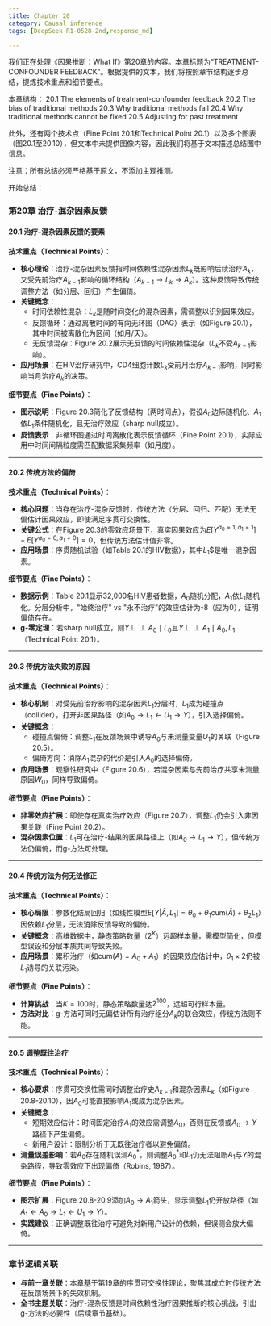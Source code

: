 ```yaml
---
title: Chapter_20
category: Causal inference
tags: [DeepSeek-R1-0528-2nd,response_md]

---
```

<think>
我们正在处理《因果推断：What If》第20章的内容。本章标题为“TREATMENT-CONFOUNDER FEEDBACK”。根据提供的文本，我们将按照章节结构逐步总结，提炼技术重点和细节要点。

 本章结构：
 20.1 The elements of treatment-confounder feedback
 20.2 The bias of traditional methods
 20.3 Why traditional methods fail
 20.4 Why traditional methods cannot be fixed
 20.5 Adjusting for past treatment

 此外，还有两个技术点（Fine Point 20.1和Technical Point 20.1）以及多个图表（图20.1至20.10），但文本中未提供图像内容，因此我们将基于文本描述总结图中信息。

 注意：所有总结必须严格基于原文，不添加主观推测。

 开始总结：
</think>
### 第20章 治疗-混杂因素反馈

#### 20.1 治疗-混杂因素反馈的要素
**技术重点（Technical Points）**：
- **核心理论**：治疗-混杂因素反馈指时间依赖性混杂因素$L_k$既影响后续治疗$A_k$，又受先前治疗$A_{k-1}$影响的循环结构（$A_{k-1} \to L_k \to A_k$）。这种反馈导致传统调整方法（如分层、回归）产生偏倚。
- **关键概念**：
  - 时间依赖性混杂：$L_k$是随时间变化的混杂因素，需调整以识别因果效应。
  - 反馈循环：通过离散时间的有向无环图（DAG）表示（如Figure 20.1），其中时间被离散化为区间（如月/天）。
  - 无反馈混杂：Figure 20.2展示无反馈的时间依赖性混杂（$L_k$不受$A_{k-1}$影响）。
- **应用场景**：在HIV治疗研究中，CD4细胞计数$L_k$受前月治疗$A_{k-1}$影响，同时影响当月治疗$A_k$的决策。

**细节要点（Fine Points）**：
- **图示说明**：Figure 20.3简化了反馈结构（两时间点），假设$A_0$边际随机化、$A_1$依$L_1$条件随机化，且无治疗效应（sharp null成立）。
- **反馈表示**：非循环图通过时间离散化表示反馈循环（Fine Point 20.1），实际应用中时间间隔粒度需匹配数据采集频率（如月度）。

---

#### 20.2 传统方法的偏倚
**技术重点（Technical Points）**：
- **核心问题**：当存在治疗-混杂反馈时，传统方法（分层、回归、匹配）无法无偏估计因果效应，即使满足序贯可交换性。
- **关键公式**：在Figure 20.3的零效应场景下，真实因果效应为$E[Y^{a_0=1,a_1=1}] - E[Y^{a_0=0,a_1=0}] = 0$，但传统方法估计值非零。
- **应用场景**：序贯随机试验（如Table 20.1的HIV数据），其中$L_1$$是唯一混杂因素。

**细节要点（Fine Points）**：
- **数据示例**：Table 20.1显示32,000名HIV患者数据，$A_0$随机分配，$A_1$依$L_1$随机化。分层分析中，"始终治疗" vs "永不治疗"的效应估计为-8（应为0），证明偏倚存在。
- **g-零定理**：若sharp null成立，则$Y \perp\!\!\!\perp A_0 \mid L_0$且$Y \perp\!\!\!\perp A_1 \mid A_0, L_1$（Technical Point 20.1）。

---

#### 20.3 传统方法失败的原因
**技术重点（Technical Points）**：
- **核心机制**：对受先前治疗影响的混杂因素$L_1$分层时，$L_1$成为碰撞点（collider），打开非因果路径（如$A_0 \to L_1 \leftarrow U_1 \to Y$），引入选择偏倚。
- **关键概念**：
  - 碰撞点偏倚：调整$L_1$在反馈场景中诱导$A_0$与未测量变量$U_1$的关联（Figure 20.5）。
  - 偏倚方向：消除$A_1$混杂的代价是引入$A_0$的选择偏倚。
- **应用场景**：观察性研究中（Figure 20.6），若混杂因素与先前治疗共享未测量原因$W_0$，同样导致偏倚。

**细节要点（Fine Points）**：
- **非零效应扩展**：即使存在真实治疗效应（Figure 20.7），调整$L_1$仍会引入非因果关联（Fine Point 20.2）。
- **混杂因素位置**：$L_1$可在治疗-结果的因果路径上（如$A_0 \to L_1 \to Y$），但传统方法仍偏倚，而g-方法可处理。

---

#### 20.4 传统方法为何无法修正
**技术重点（Technical Points）**：
- **核心局限**：参数化结局回归（如线性模型$E[Y|\bar{A},L_1] = \theta_0 + \theta_1 \text{cum}(\bar{A}) + \theta_2 L_1$）因依赖$L_1$分层，无法消除反馈导致的偏倚。
- **关键概念**：高维数据中，静态策略数量（$2^K$）远超样本量，需模型简化，但模型误设和分层本质共同导致失败。
- **应用场景**：累积治疗（如$\text{cum}(\bar{A}) = A_0 + A_1$）的因果效应估计中，$\theta_1 \times 2$仍被$L_1$诱导的关联污染。

**细节要点（Fine Points）**：
- **计算挑战**：当$K=100$时，静态策略数量达$2^{100}$，远超可行样本量。
- **方法对比**：g-方法可同时无偏估计所有治疗组分$A_k$的联合效应，传统方法则不能。

---

#### 20.5 调整既往治疗
**技术重点（Technical Points）**：
- **核心要求**：序贯可交换性需同时调整治疗史$\bar{A}_{k-1}$和混杂因素$L_k$（如Figure 20.8-20.10），因$A_0$可能直接影响$A_1$或成为混杂因素。
- **关键概念**：
  - 短期效应估计：时间固定治疗$A_1$的效应需调整$A_0$，否则在反馈或$A_0→Y$路径下产生偏倚。
  - 新用户设计：限制分析于无既往治疗者以避免偏倚。
- **测量误差影响**：若$A_0$存在随机误测$A_0^*$，则调整$A_0^*$和$L_1$仍无法阻断$A_1$与$Y$的混杂路径，导致零效应下出现偏倚（Robins, 1987）。

**细节要点（Fine Points）**：
- **图示扩展**：Figure 20.8-20.9添加$A_0 \to A_1$箭头，显示调整$L_1$仍开放路径（如$A_1 \leftarrow A_0 \to L_1 \leftarrow U_1 \to Y$）。
- **实践建议**：正确调整既往治疗可避免对新用户设计的依赖，但误测会放大偏倚。

---

### 章节逻辑关联
- **与前一章关联**：本章基于第19章的序贯可交换性理论，聚焦其成立时传统方法在反馈场景下的失效机制。
- **全书主题关联**：治疗-混杂反馈是时间依赖性治疗因果推断的核心挑战，引出g-方法的必要性（后续章节基础）。